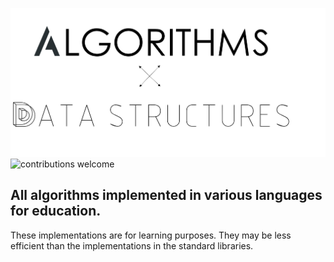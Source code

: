 ![Algorithms](resources/ds-algo.png)
![contributions welcome](https://img.shields.io/static/v1.svg?label=Contributions&message=Welcome&color=0059b3&style=flat-square)

## All algorithms implemented in various languages for education.
These implementations are for learning purposes. They may be less efficient than the implementations in the standard libraries.
